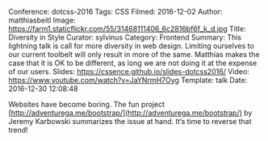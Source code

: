 Conference: dotcss-2016
Tags: CSS
Filmed: 2016-12-02
Author: matthiasbeitl
Image: https://farm1.staticflickr.com/55/31468111406_6c2816bf6f_k_d.jpg
Title: Diversity in Style
Curator: sylvinus
Category: Frontend
Summary: This lightning talk is call for more diversity in web design. Limiting ourselves to our current toolbelt will only result in more of the same. Matthias makes the case that it is OK to be different, as long we are not doing it at the expense of our users.
Slides: https://cssence.github.io/slides-dotcss2016/
Video: https://www.youtube.com/watch?v=JaYNrmH7Oyg
Template: talk
Date: 2016-12-30 12:08:48

Websites have become boring. The fun project [http://adventurega.me/bootstrap/](http://adventurega.me/bootstrap/) by Jeremy Karbowski summarizes the issue at hand. It’s time to reverse that trend!
